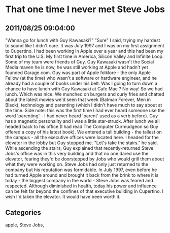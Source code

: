 # That one time I never met Steve Jobs
## 2011/08/25 09:04:00 
"Wanna go for lunch with Guy Kawasaki?"
"Sure" I said, trying my hardest to sound like I didn't care. It was 
July 1997 and I was on my first assignment to Cupertino. I had been 
working in Apple over a year and this had been my first trip to the U.S. 
My first time in America, Silicon Valley and Infinite Loop. Some of my 
team were friends of Guy. Guy Kawasaki wasn't the Social Media maven 
he is now, he was still working at Apple and hadn't yet founded 
Garage.com. Guy was part of Apple folklore - the only Apple Fellow (at 
the time) who wasn't a software or hardware engineer, and he already had 
a couple of books under his belt. Was I going to turn down a chance to 
have lunch with Guy Kawasaki at Cafe Mac ? No way!
So we had lunch. Which was nice. We munched on burgers and curly fries 
and chatted about the latest movies we'd seen that week (Batman Forever, 
Men in Black), technology and parenting (which I didn't have much to say 
about at the time. Side note: this was the first time I had ever heard 
someone use the word 'parenting' - I had never heard 'parent' used as a 
verb before). Guy has a magnetic personality and I was a little 
star-struck. After lunch we all headed back to his office (I had read 
The Computer Curmudgeon so Guy offered a copy of his latest book). We 
entered a tall building - the tallest on the campus - all the executive 
offices were located here. I headed for the elevator in the lobby but 
Guy stopped me. "Let's take the stairs." he said.
While ascending the stairs, Guy explained that recently-returned Steve 
Jobs's office was in this very building and that no one dared use the elevator, 
fearing they'd be doorstepped by Jobs who would grill them about what 
they were working on. Steve Jobs had only just returned to the company 
but his reputation was formidable. In July 1997, even before he had 
turned Apple around and brought it back from the brink to where it is 
today - the biggest company in the world - Steve Jobs was feared and 
respected. Although diminished in health, today his power and influence 
can be felt far beyond the confines of that executive building in Cupertino.
I wish I'd taken the elevator. It would have been worth it.
## Categories
apple, Steve Jobs, 